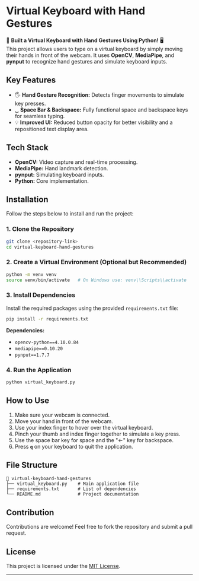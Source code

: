 # Virtual Keyboard with Hand Gestures

🚀 **Built a Virtual Keyboard with Hand Gestures Using Python!** 🖥️  
This project allows users to type on a virtual keyboard by simply moving their hands in front of the webcam. It uses **OpenCV**, **MediaPipe**, and **pynput** to recognize hand gestures and simulate keyboard inputs.

## Key Features
- 🖐️ **Hand Gesture Recognition:** Detects finger movements to simulate key presses.
- ␣ **Space Bar & Backspace:** Fully functional space and backspace keys for seamless typing.
- 💡 **Improved UI:** Reduced button opacity for better visibility and a repositioned text display area.

## Tech Stack
- **OpenCV:** Video capture and real-time processing.
- **MediaPipe:** Hand landmark detection.
- **pynput:** Simulating keyboard inputs.
- **Python:** Core implementation.

## Installation
Follow the steps below to install and run the project:

### 1. Clone the Repository
```bash
git clone <repository-link>
cd virtual-keyboard-hand-gestures
```

### 2. Create a Virtual Environment (Optional but Recommended)
```bash
python -m venv venv
source venv/bin/activate   # On Windows use: venv\\Scripts\\activate
```

### 3. Install Dependencies
Install the required packages using the provided `requirements.txt` file:
```bash
pip install -r requirements.txt
```

**Dependencies:**
- `opencv-python==4.10.0.84`
- `mediapipe==0.10.20`
- `pynput==1.7.7`

### 4. Run the Application
```bash
python virtual_keyboard.py
```

## How to Use
1. Make sure your webcam is connected.
2. Move your hand in front of the webcam.
3. Use your index finger to hover over the virtual keyboard.
4. Pinch your thumb and index finger together to simulate a key press.
5. Use the space bar key for space and the "<-" key for backspace.
6. Press **`q`** on your keyboard to quit the application.

## File Structure
```plaintext
📂 virtual-keyboard-hand-gestures
├── virtual_keyboard.py    # Main application file
├── requirements.txt       # List of dependencies
└── README.md              # Project documentation
```

## Contribution
Contributions are welcome! Feel free to fork the repository and submit a pull request.

## License
This project is licensed under the [MIT License](LICENSE).

---

